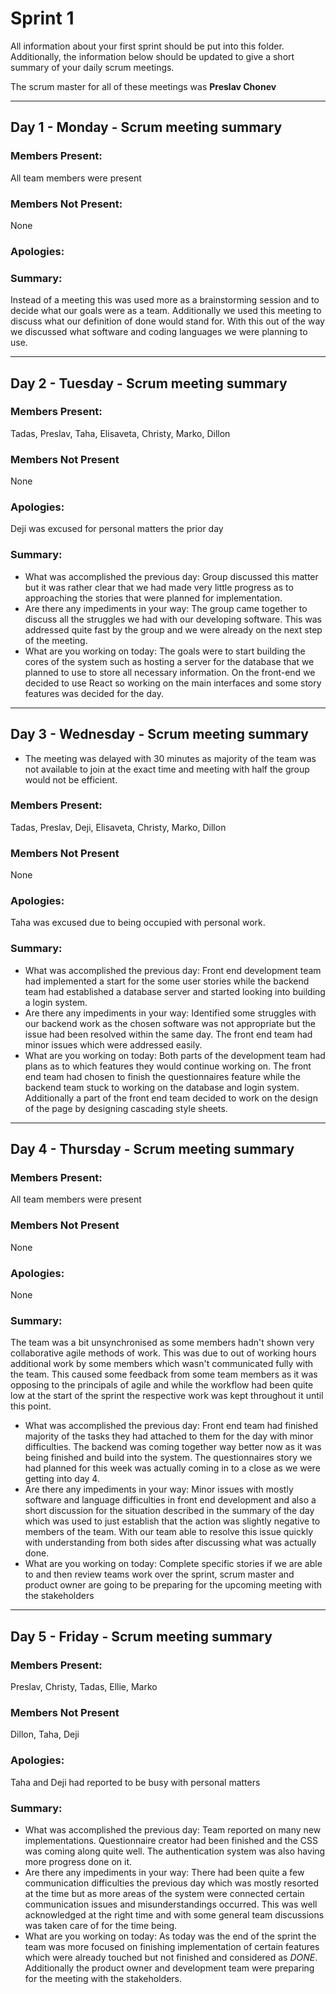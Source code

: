 
# Sprint 1
All information about your first sprint should be put into this folder. Additionally, the information below should be updated to give a short summary of your daily scrum meetings.

The scrum master for all of these meetings was **Preslav Chonev**

---

## Day 1 - Monday - Scrum meeting summary

### Members Present:
All team members were present

### Members Not Present:
None

### Apologies:

### Summary:
Instead of a meeting this was used more as a brainstorming session and to decide what our goals were as a team. Additionally we used this meeting to discuss what our definition of done would stand for. With this out of the way we discussed what software and coding languages we were planning to use.

---

## Day 2 - Tuesday - Scrum meeting summary

### Members Present:
Tadas, Preslav, Taha, Elisaveta, Christy, Marko, Dillon

### Members Not Present
None

### Apologies:
Deji was excused for personal matters the prior day

### Summary:
- What was accomplished the previous day: Group discussed this matter but it was rather clear that we had made very little progress as to approaching the stories that were planned for implementation.
- Are there any impediments in your way: The group came together to discuss all the struggles we had with our developing software. This was addressed quite fast by the group and we were already on the next step of the meeting.
- What are you working on today: The goals were to start building the cores of the system such as hosting a server for the database that we planned to use to store all necessary information. On the front-end we decided to use React so working on the main interfaces and some story features was decided for the day.

---

## Day 3 - Wednesday - Scrum meeting summary
- The meeting was delayed with 30 minutes as majority of the team was not available to join at the exact time and meeting with half the group would not be efficient.

### Members Present:
Tadas, Preslav, Deji, Elisaveta, Christy, Marko, Dillon

### Members Not Present
None

### Apologies:
Taha was excused due to being occupied with personal work.

### Summary:
- What was accomplished the previous day: Front end development team had implemented a start for the some user stories while the backend team had established a database server and started looking into building a login system.
- Are there any impediments in your way: Identified some struggles with our backend work as the chosen software was not appropriate but the issue had been resolved within the same day. The front end team had minor issues which were addressed easily.
- What are you working on today: Both parts of the development team had plans as to which features they would continue working on. The front end team had chosen to finish the questionnaires feature while the backend team stuck to working on the database and login system. Additionally a part of the front end team decided to work on the design of the page by designing cascading style sheets.

---

## Day 4 - Thursday - Scrum meeting summary

### Members Present:
All team members were present

### Members Not Present
None

### Apologies:
None

### Summary:
The team was a bit unsynchronised as some members hadn't shown very collaborative agile methods of work. This was due to out of working hours additional work by some members which wasn't communicated fully with the team. This caused some feedback from some team members as it was opposing to the principals of agile and while the workflow had been quite low at the start of the sprint the respective work was kept throughout it until this point.
- What was accomplished the previous day: Front end team had finished majority of the tasks they had attached to them for the day with minor difficulties. The backend was coming together way better now as it was being finished and build into the system. The questionnaires story we had planned for this week was actually coming in to a close as we were getting into day 4.
- Are there any impediments in your way: Minor issues with mostly software and language difficulties in front end development and also a short discussion for the situation described in the summary of the day which was used to just establish that the action was slightly negative to members of the team. With our team able to resolve this issue quickly with understanding from both sides after discussing what was actually done.
- What are you working on today: Complete specific stories if we are able to and then review teams work over the sprint, scrum master and product owner are going to be preparing for the upcoming meeting with the stakeholders

---

## Day 5 - Friday - Scrum meeting summary

### Members Present:
Preslav, Christy, Tadas, Ellie, Marko

### Members Not Present
Dillon, Taha, Deji

### Apologies:
Taha and Deji had reported to be busy with personal matters

### Summary:
- What was accomplished the previous day: Team reported on many new implementations. Questionnaire creator had been finished and the CSS was coming along quite well. The authentication system was also having more progress done on it.
- Are there any impediments in your way: There had been quite a few communication difficulties the previous day which was mostly resorted at the time but as more areas of the system were connected certain communication issues and misunderstandings occurred. This was well acknowledged at the right time and with some general team discussions was taken care of for the time being.
- What are you working on today: As today was the end of the sprint the team was more focused on finishing implementation of certain features which were already touched but not finished and considered as *DONE*. Additionally the product owner and development team were preparing for the meeting with the stakeholders.
